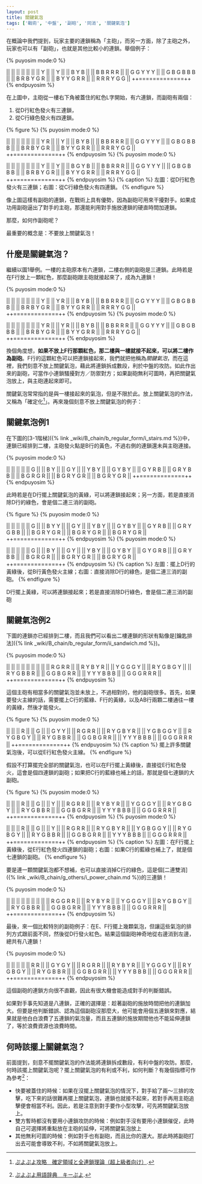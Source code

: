 ```yaml
---
layout: post
title: 關鍵氣泡
tags: ['戰術', '中盤', '副砲', '同消', '關鍵氣泡']
---
```


在概論中我們提到，玩家主要的連鎖稱為「主砲」，而另一方面，除了主砲之外，玩家也可以有「副砲」，也就是其他比較小的連鎖。舉個例子： 

{% puyosim mode:0 %}
                 
||             ||
||             ||
||             ||
|| Y           ||
|| Y           ||
|| B       Y B ||
|| B B   R R R ||
|| G G   Y Y Y ||
|| G B G B B B ||
|| B R B Y G R ||
|| B Y Y G R R ||
|| R R R Y G G ||
++=============++
{% endpuyosim %}

在上圖中，主砲從一樓右下角被蓋住的紅色L字開始，有六連鎖，而副砲有兩個：
1. 從D行紅色發火有三連鎖，
2. 從C行綠色發火有四連鎖。

{% figure %}
{% puyosim mode:0 %}
                 
||             ||
||             ||
||             ||
|| Y     R     ||
|| Y           ||
|| B       Y B ||
|| B B   R R R ||
|| G G   Y Y Y ||
|| G B G B B B ||
|| B R B Y G R ||
|| B Y Y G R R ||
|| R R R Y G G ||
++=============++
{% endpuyosim %}
{% puyosim mode:0 %}
                 
||             ||
||             ||
||             ||
|| Y           ||
|| Y           ||
|| B   G   Y B ||
|| B B   R R R ||
|| G G   Y Y Y ||
|| G B G B B B ||
|| B R B Y G R ||
|| B Y Y G R R ||
|| R R R Y G G ||
++=============++
{% endpuyosim %}
{% caption %}
左圖：從D行紅色發火有三連鎖；右圖：從C行綠色發火有四連鎖。
{% endfigure %}

像上圖這樣有副砲的連鎖，在戰術上具有優勢，因為副砲可用來干擾對手。如果成功用副砲逼出了對手的主砲，那還能利用對手施放連鎖的硬直時間加連鎖。

那麼，如何作副砲呢？

最重要的概念是：不要放上關鍵氣泡！

## 什麼是關鍵氣泡？

繼續以圖1舉例。一樓的主砲原本有六連鎖，二樓右側的副砲是三連鎖。此時若是在F行放上一顆紅色，那麼副砲跟主砲就接起來了，成為九連鎖！

{% puyosim mode:0 %}
                 
||             ||
||             ||
||             ||
|| Y           ||
|| Y         R ||
|| B       Y B ||
|| B B   R R R ||
|| G G   Y Y Y ||
|| G B G B B B ||
|| B R B Y G R ||
|| B Y Y G R R ||
|| R R R Y G G ||
++=============++
{% endpuyosim %}
{% puyosim mode:0 %}
                 
||             ||
||             ||
||             ||
|| Y     R     ||
|| Y         R ||
|| B       Y B ||
|| B B   R R R ||
|| G G   Y Y Y ||
|| G B G B B B ||
|| B R B Y G R ||
|| B Y Y G R R ||
|| R R R Y G G ||
++=============++
{% endpuyosim %}

換個角度想，**如果不放上F行那顆紅色，那二樓與一樓就接不起來，可以將二樓作為副砲**。F行的這顆紅色可以把連鎖接起來，我們就把他稱為*關鍵氣泡*，而在這裡，我們刻意不放上關鍵氣泡，藉此將連鎖拆成數段，利於中盤的攻防。如此作出來的副砲，可當作小連鎖騷擾對方／防禦對方；如果副砲無利可圖時，再把關鍵氣泡放上，與主砲連起來即可。

關鍵氣泡常常指的是與一樓接起來的氣泡，但是不限於此。放上關鍵氣泡的作法，又稱為「確定化[^1]」。再來幾個刻意不放上關鍵氣泡的例子：

## 關鍵氣泡例1

在下圖的[3-1階梯]({% link _wiki/B_chain/b_regular_form/i_stairs.md %})中，連鎖已經排到二樓，主砲發火點是B行的黃色，不過右側的連鎖還未與主砲連接。

{% puyosim mode:0 %}
                 
||             ||
||             ||
|| G           ||
|| B       Y   ||
|| G       Y   ||
|| Y       B Y ||
|| G Y     B Y ||
|| G Y     R B ||
|| G R Y   B B ||
|| B G R   G R ||
|| B G R Y G R ||
|| B G R Y G R ||
++=============++
{% endpuyosim %}

此時若是在D行擺上關鍵氣泡的黃綠，可以將連鎖接起來；另一方面，若是直接消除D行的綠色，會是個二連三消的副砲。

{% figure %}
{% puyosim mode:0 %}
                 
||             ||
||             ||
|| G           ||
|| B Y     Y   ||
|| G       Y   ||
|| Y       B Y ||
|| G Y     B Y ||
|| G Y     R B ||
|| G R Y G B B ||
|| B G R Y G R ||
|| B G R Y G R ||
|| B G R Y G R ||
++=============++
{% endpuyosim %}
{% puyosim mode:0 %}
                 
||             ||
||             ||
|| G           ||
|| B       Y   ||
|| G       Y   ||
|| Y       B Y ||
|| G Y     B Y ||
|| G Y   G R B ||
|| G R Y   B B ||
|| B G R   G R ||
|| B G R Y G R ||
|| B G R Y G R ||
++=============++
{% endpuyosim %}
{% caption %}
左圖：擺上D行的黃綠後，從B行黃色發火主線；右圖：直接消除D行的綠色，是個二連三消的副砲。
{% endfigure %}

D行擺上黃綠，可以將連鎖接起來；若是直接消除D行綠色，會是個二連三消的副砲

## 關鍵氣泡例2

下圖的連鎖亦已經排到二樓，而且我們可以看出二樓連鎖的形狀有點像是[鑰匙排法]({% link _wiki/B_chain/b_regular_form/ii_sandwich.md %})。

{% puyosim mode:0 %}
                 
||             ||
||             ||
||             ||
||             ||
|| R G     R R ||
|| R Y   B Y R ||
|| Y G   G G Y ||
|| R Y G B G Y ||
|| R Y G B B R ||
|| G G B G R R ||
|| Y Y Y B B B ||
|| G G G R R R ||
++=============++
{% endpuyosim %}

這個主砲有相當多的關鍵氣泡並未放上，不過相對的，他的副砲很多。首先，如果要發火主線的話，需要擺上C行的藍綠、F行的黃綠，以及AB行兩顆二樓通往一樓的黃綠，然後才能發火。

{% figure %}
{% puyosim mode:0 %}
                 
||             ||
||         R   ||
||           G ||
|| G Y       Y ||
|| R G     R R ||
|| R Y G B Y R ||
|| Y G B G G Y ||
|| R Y G B G Y ||
|| R Y G B B R ||
|| G G B G R R ||
|| Y Y Y B B B ||
|| G G G R R R ||
++=============++
{% endpuyosim %}
{% caption %}
擺上許多關鍵氣泡後，可以從E行紅色發火主線。
{% endfigure %}

假設不打算擺完全部的關鍵氣泡，也可以在F行擺上黃綠後，直接從E行紅色發火，這會是個四連鎖的副砲；如果把C行的藍綠也補上的話，那就是個七連鎖的大副砲。

{% figure %}
{% puyosim mode:0 %}
                 
||             ||
||         R   ||
||           G ||
||           Y ||
|| R G     R R ||
|| R Y   B Y R ||
|| Y G   G G Y ||
|| R Y G B G Y ||
|| R Y G B B R ||
|| G G B G R R ||
|| Y Y Y B B B ||
|| G G G R R R ||
++=============++
{% endpuyosim %}
{% puyosim mode:0 %}
                 
||             ||
||         R   ||
||           G ||
||           Y ||
|| R G     R R ||
|| R Y G B Y R ||
|| Y G B G G Y ||
|| R Y G B G Y ||
|| R Y G B B R ||
|| G G B G R R ||
|| Y Y Y B B B ||
|| G G G R R R ||
++=============++
{% endpuyosim %}
{% caption %}
左圖：在F行擺上黃綠後，從E行紅色發火四連鎖的副砲；右圖：如果C行的藍綠也補上了，就是個七連鎖的副砲。
{% endfigure %}

要是連一顆關鍵氣泡都不想補，也可以直接消掉C行的綠色，這是個[二連雙消]({% link _wiki/B_chain/g_others/i_power_chain.md %})的三連鎖！

{% puyosim mode:0 %}
                 
||             ||
||             ||
||             ||
||             ||
|| R G G   R R ||
|| R Y   B Y R ||
|| Y G   G G Y ||
|| R Y G B G Y ||
|| R Y G B B R ||
|| G G B G R R ||
|| Y Y Y B B B ||
|| G G G R R R ||
++=============++
{% endpuyosim %}

最後，來一個比較特別的副砲例子：在E、F行擺上幾顆氣泡，但讓這些氣泡的排列方式跟前面不同，然後從D行發火紅色。結果這個副砲神奇地從右邊消到左邊，總共有八連鎖！

{% puyosim mode:0 %}
                 
||             ||
||             ||
||       R   R ||
|| G Y     G Y ||
|| R G     R R ||
|| R Y   B Y R ||
|| Y G   G G Y ||
|| R Y G B G Y ||
|| R Y G B B R ||
|| G G B G R R ||
|| Y Y Y B B B ||
|| G G G R R R ||
++=============++
{% endpuyosim %}

這個副砲的連鎖方向很不直觀，因此有很大機會能造成對手的判斷錯誤。

如果對手事先知道是八連鎖，正確的選擇是：趁著副砲的施放時間把他的連鎖加大。但要是他判斷錯誤、認為這個副砲沒那麼大，他可能會用個五連鎖來對應，結果就是他白白浪費了五連鎖的氣泡量，而且五連鎖的施放期間他也不能延伸連鎖了，等於浪費資源也浪費時間。

## 何時該擺上關鍵氣泡？

前面提到，刻意不擺關鍵氣泡的作法能將連鎖拆成數段，有利中盤的攻防。那麼，何時該擺上關鍵氣泡呢？擺上關鍵氣泡的有利或不利，如何判斷？有幾個指標可作為參考[^2]：
* 快要被蓋住的時候：如果在沒擺上關鍵氣泡的情況下，對手給了兩～三排的攻擊，吃下來的話很難再擺上關鍵氣泡，連鎖也就接不起來，若對手再用主砲追擊便會相當不利。因此，若是注意到對手要作小型攻擊，可先將關鍵氣泡放上。
* 雙方暫時都沒有要用小連鎖攻防的時候：例如對手沒有要用小連鎖催促，此時自己可選擇將重點放在主砲的延伸，可將關鍵氣泡放上
* 其他無利可圖的時候：例如對手也有副砲，而且比你的還大。那此時將副砲打出去可能會導致不利，不如將關鍵氣泡放上。

[^1]: [ぷよぷよ攻略　確定領域と全連鎖理論（超上級者向け）](https://ch.nicovideo.jp/tom_nadja/blomaga/ar919395).
[^2]: [ぷよぷよ用語辞典　キーぷよ](https://www26.atwiki.jp/puyowords/pages/52.html).
